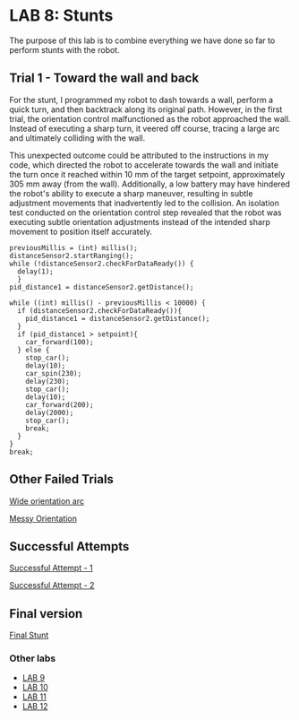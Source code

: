 # LAB 8: Stunts 
The purpose of this lab is to combine everything we have done so far to perform stunts with the robot. 

## Trial 1 - Toward the wall and back
For the stunt, I programmed my robot to dash towards a wall, perform a quick turn, and then backtrack along its original path. However, in the first trial, the orientation control malfunctioned as the robot approached the wall. Instead of executing a sharp turn, it veered off course, tracing a large arc and ultimately colliding with the wall.

This unexpected outcome could be attributed to the instructions in my code, which directed the robot to accelerate towards the wall and initiate the turn once it reached within 10 mm of the target setpoint, approximately 305 mm away (from the wall). Additionally, a low battery may have hindered the robot's ability to execute a sharp maneuver, resulting in subtle adjustment movements that inadvertently led to the collision. An isolation test conducted on the orientation control step revealed that the robot was executing subtle orientation adjustments instead of the intended sharp movement to position itself accurately.

```
previousMillis = (int) millis();
distanceSensor2.startRanging();
while (!distanceSensor2.checkForDataReady()) {
  delay(1);
  }
pid_distance1 = distanceSensor2.getDistance();

while ((int) millis() - previousMillis < 10000) {
  if (distanceSensor2.checkForDataReady()){
    pid_distance1 = distanceSensor2.getDistance();
  } 
  if (pid_distance1 > setpoint){
    car_forward(100); 
  } else {
    stop_car(); 
    delay(10); 
    car_spin(230); 
    delay(230); 
    stop_car(); 
    delay(10); 
    car_forward(200); 
    delay(2000); 
    stop_car(); 
    break;
  }
}
break; 
```


## Other Failed Trials 
[Wide orientation arc](https://youtube.com/shorts/R18-SjakcQw?feature=share)  

[Messy Orientation](https://youtube.com/shorts/F79bYBJAso0?feature=share)  

## Successful Attempts  

[Successful Attempt - 1](https://youtube.com/shorts/eXtnkrG7Kmo?feature=share)  

[Successful Attempt - 2](https://youtube.com/shorts/LarQ0VJX9j4?feature=share)  


## Final version 
[Final Stunt](https://youtube.com/shorts/YOKL7MZkM6U?feature=share)  


### Other labs
* [LAB 9](lab9.md)
* [LAB 10](lab10.md)
* [LAB 11](lab11.md)
* [LAB 12](lab12.md)
